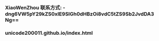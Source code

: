 ### XiaoWenZhou 联系方式: -dng6VW5pY29kZS0xIE9SIGh0dHBzOi8vdC5tZS9Sb2JvdDA3Ng==


### unicode200011.github.io/index.html
